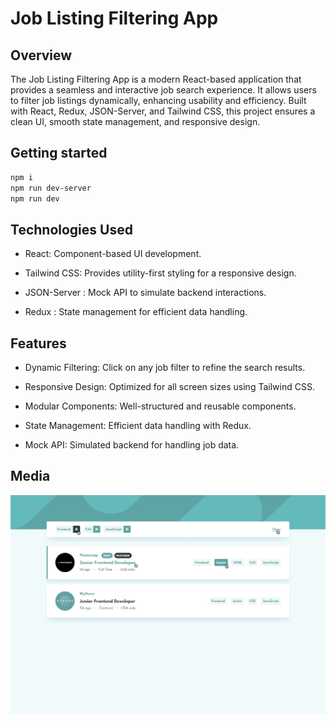# Job Listing Filtering App

## Overview

The Job Listing Filtering App is a modern React-based application that provides a seamless and interactive job search experience. It allows users to filter job listings dynamically, enhancing usability and efficiency. Built with React, Redux, JSON-Server, and Tailwind CSS, this project ensures a clean UI, smooth state management, and responsive design.

## Getting started

```bash
npm i
npm run dev-server
npm run dev
```

## Technologies Used

- React: Component-based UI development.

- Tailwind CSS: Provides utility-first styling for a responsive design.

- JSON-Server : Mock API to simulate backend interactions.

- Redux : State management for efficient data handling.

## Features

- Dynamic Filtering: Click on any job filter to refine the search results.

- Responsive Design: Optimized for all screen sizes using Tailwind CSS.

- Modular Components: Well-structured and reusable components.

- State Management: Efficient data handling with Redux.

- Mock API: Simulated backend for handling job data.

## Media

![](src/assets/design/active-states.jpg)
